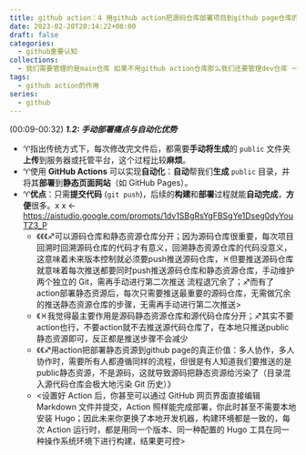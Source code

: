 ```yaml
---
title: github action：4 用github action把源码仓库部署项目到github page仓库的真正意义
date: 2023-02-20T20:14:22+08:00
draft: false
categories:
  - github重要认知
collections:
  - 我们需要管理的是main仓库 如果不用github action仓库那么我们还要管理dev仓库 一个项目要管理两个项目大可不必 ，而用github action就不用管dev仓库了
tags:
  - github action的作用
series:
  - github
---
```


(00:09-00:32) ***1.2: 手动部署痛点与自动化优势***
-   ♈指出传统方式下，每次修改完文件后，都需要**手动将生成**的 `public` 文件夹**上传**到服务器或托管平台，这个过程比较**麻烦**。
-   ♈使用 **GitHub Actions** 可以实现**自动化**：**自动**帮我们**生成** `public` 目录，并将其**部署**到**静态页面网站**（如 GitHub Pages）。
-   ♈**优点**：只需**提交代码** (`git push`)，后续的**构建**和**部署**过程就能**自动完成**，**方便**很多。x x <-https://aistudio.google.com/prompts/1dv1SBgRsYgFBSgYe1Dseg0dyYouTZ3_P
	- 《《《♐可以源码仓库和静态资源仓库分开；因为源码仓库很重要，每次项目回溯时回溯源码仓库的代码才有意义，回溯静态资源仓库的代码没意义，这意味着未来版本控制就必须要push推送源码仓库，♓但要推送源码仓库就意味着每次推送都要同时push推送源码仓库和静态资源仓库，手动维护两个独立的 Git，需再手动进行第二次推送 流程退冗余了；♐而有了action部署静态资源后，每次只需要推送最重要的源码仓库，无需做冗余的推送静态资源仓库的步骤，无需再手动进行第二次推送>
	- 《♓我觉得最主要作用是源码静态资源仓库和源代码仓库分开；♐其实不要action也行，不要action就不去推送源代码仓库了，在本地只推送public静态资源即可，反正都是推送步骤不会减少
	- 《《♐用action把部署静态资源到github page的真正价值：多人协作，多人协作时，需要所有人都遵循同样的流程，但很是有人知道我们要推送的是public静态资源，不是源码，这就导致源码把静态资源给污染了（目录混入源代码仓库会极大地污染 Git 历史）》
	- <设置好 Action 后，你甚至可以通过 GitHub 网页界面直接编辑 Markdown 文件并提交，Action 照样能完成部署，你此时甚至不需要本地安装 Hugo；因此未来你更换了本地开发机器，构建环境都是一致的，每次 Action 运行时，都是用同一个版本、同一种配置的 Hugo 工具在同一种操作系统环境下进行构建，结果更可控>